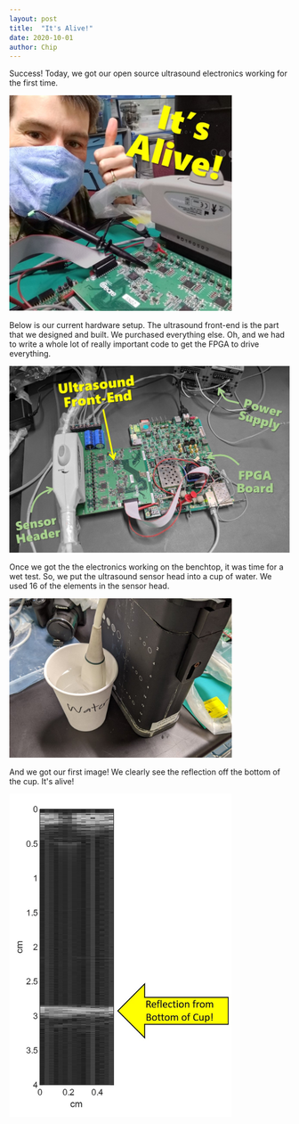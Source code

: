 ```yaml
---
layout: post
title:  "It's Alive!"
date: 2020-10-01
author: Chip
---
```


Success!  Today, we got our open source ultrasound electronics working for the first time.

<img src="\assets\2020-10-01_Its_Alive\ItsAlive.jpg" style="width:400px;"/>

Below is our current hardware setup.  The ultrasound front-end is the part that we designed and built.  We purchased everything else.  Oh, and we had to write a whole lot of really important code to get the FPGA to drive everything. 

<img src="\assets\2020-10-01_Its_Alive\Components.jpg" style="width:600px;"/>

Once we got the the electronics working on the benchtop, it was time for a wet test.  So, we put the ultrasound sensor head into a cup of water.  We used 16 of the elements in the sensor head.

<img src="\assets\2020-10-01_Its_Alive\SensorInWater.jpg" style="width:400px;"/>

And we got our first image!  We clearly see the reflection off the bottom of the cup.  It's alive!

<img src="\assets\2020-10-01_Its_Alive\FirstImage.jpg" style="width:400px;"/>


